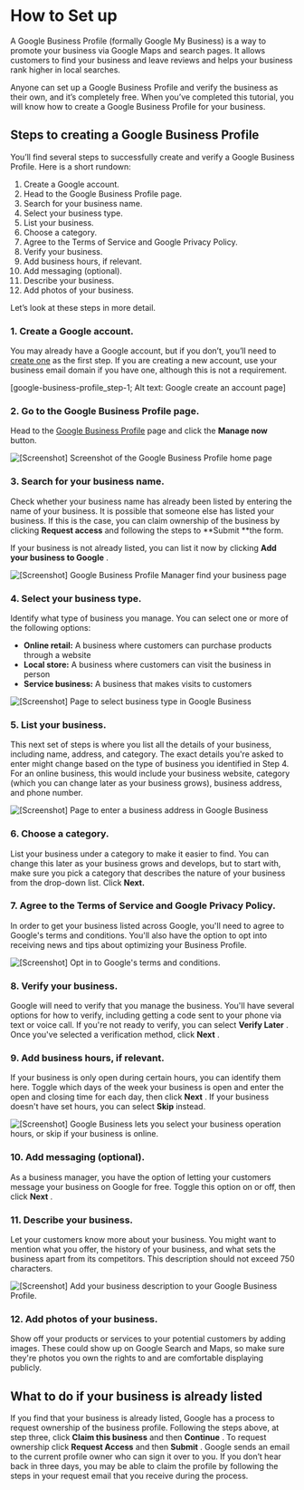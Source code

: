 # How to Set up


A Google Business Profile (formally Google My Business) is a way to promote your business via Google Maps and search pages. It allows customers to find your business and leave reviews and helps your business rank higher in local searches.

Anyone can set up a Google Business Profile and verify the business as their own, and it’s completely free. When you’ve completed this tutorial, you will know how to create a Google Business Profile for your business.

## Steps to creating a Google Business Profile

You’ll find several steps to successfully create and verify a Google Business Profile. Here is a short rundown:

1. Create a Google account.
2. Head to the Google Business Profile page.
3. Search for your business name.
4. Select your business type.
5. List your business.
6. Choose a category.
7. Agree to the Terms of Service and Google Privacy Policy.
8. Verify your business.
9. Add business hours, if relevant.
10. Add messaging (optional).
11. Describe your business.
12. Add photos of your business.

Let’s look at these steps in more detail.

### 1. Create a Google account.

You may already have a Google account, but if you don’t, you’ll need to [create one](https://myaccount.google.com/) as the first step. If you are creating a new account, use your business email domain if you have one, although this is not a requirement.

[google-business-profile_step-1; Alt text: Google create an account page]

### 2. Go to the Google Business Profile page.

Head to the [Google Business Profile](https://www.google.com/business/) page and click the **Manage now** button.

![[Screenshot] Screenshot of the Google Business Profile home page](https://images.ctfassets.net/wp1lcwdav1p1/3ttMwiiitIGQJVpbmMel65/ebfecaaecc597ec09dcfea0a635b359e/Google_Business_Manage_Now.png?w=1500&q=60)

### 3. Search for your business name.

Check whether your business name has already been listed by entering the name of your business. It is possible that someone else has listed your business. If this is the case, you can claim ownership of the business by clicking **Request access** and following the steps to **Submit **the form.

If your business is not already listed, you can list it now by clicking  **Add your business to Google** .

![[Screenshot] Google Business Profile Manager find your business page](https://images.ctfassets.net/wp1lcwdav1p1/5HCAHcturv5KiRJnlWcLkG/94a0fe06b1a664f3e29ed0d8a21cdb24/Google_Business_search.png?w=1500&q=60)

### 4. Select your business type.

Identify what type of business you manage. You can select one or more of the following options:

* **Online retail:** A business where customers can purchase products through a website
* **Local store:** A business where customers can visit the business in person
* **Service business:** A business that makes visits to customers

![[Screenshot] Page to select business type in Google Business](https://images.ctfassets.net/wp1lcwdav1p1/4LJ6y5axHnQE6hoNg9CRj4/c0e1cb4acf65dbfc31eb9edc4e231d7e/Google_Business_Type.png?w=1500&q=60)

### 5. List your business.

This next set of steps is where you list all the details of your business, including name, address, and category. The exact details you're asked to enter might change based on the type of business you identified in Step 4. For an online business, this would include your business website, category (which you can change later as your business grows), business address, and phone number.

![[Screenshot] Page to enter a business address in Google Business](https://images.ctfassets.net/wp1lcwdav1p1/4gkHArKammXq4phvxW3BXa/5b84230e2af45245b5b39a66a9e088a9/Screenshot_2023-06-23_at_12.36.57_PM.png?w=1500&q=60)

### 6. Choose a category.

List your business under a category to make it easier to find. You can change this later as your business grows and develops, but to start with, make sure you pick a category that describes the nature of your business from the drop-down list. Click **Next.**

### 7. Agree to the Terms of Service and Google Privacy Policy.

In order to get your business listed across Google, you'll need to agree to Google's terms and conditions. You'll also have the option to opt into receiving news and tips about optimizing your Business Profile.

![[Screenshot] Opt in to Google's terms and conditions.](https://images.ctfassets.net/wp1lcwdav1p1/3WlRKIZpOcg8DpLa2MaSVX/caad8f18b26774e0a2a7b42991f25eab/Screenshot_2023-06-23_at_12.40.08_PM.png?w=1500&q=60)

### 8. Verify your business.

Google will need to verify that you manage the business. You'll have several options for how to verify, including getting a code sent to your phone via text or voice call. If you're not ready to verify, you can select  **Verify Later** . Once you've selected a verification method, click  **Next** .

### 9. Add business hours, if relevant.

If your business is only open during certain hours, you can identify them here. Toggle which days of the week your business is open and enter the open and closing time for each day, then click  **Next** . If your business doesn't have set hours, you can select **Skip** instead.

![[Screenshot] Google Business lets you select your business operation hours, or skip if your business is online.](https://images.ctfassets.net/wp1lcwdav1p1/3Z2vS3s0jdxQyCTpazJACV/7f7e26e36b551ba132058a2cd6fa406d/Screenshot_2023-06-23_at_12.58.44_PM.png?w=1500&q=60)

### 10. Add messaging (optional).

As a business manager, you have the option of letting your customers message your business on Google for free. Toggle this option on or off, then click  **Next** .

### 11. Describe your business.

Let your customers know more about your business. You might want to mention what you offer, the history of your business, and what sets the business apart from its competitors. This description should not exceed 750 characters.

![[Screenshot] Add your business description to your Google Business Profile.](https://images.ctfassets.net/wp1lcwdav1p1/1jITtNr6pCqc7FVv1I0GgV/bad6022808dff2059cfd3e2f5ccb0a4a/Screenshot_2023-06-23_at_12.57.43_PM.png?w=1500&q=60)

### 12. Add photos of your business.

Show off your products or services to your potential customers by adding images. These could show up on Google Search and Maps, so make sure they're photos you own the rights to and are comfortable displaying publicly.

## What to do if your business is already listed

If you find that your business is already listed, Google has a process to request ownership of the business profile. Following the steps above, at step three, click **Claim this business** and then  **Continue** . To request ownership click **Request Access** and then  **Submit** . Google sends an email to the current profile owner who can sign it over to you. If you don’t hear back in three days, you may be able to claim the profile by following the steps in your request email that you receive during the process.

